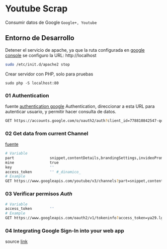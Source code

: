 # Youtube Scrap
Consumir datos de Google `Google+, Youtube`

## Entorno de Desarrollo
Detener el servicio de apache, ya que la ruta configurada en [google console](https://console.developers.google.com/) se configuro la URL: http://localhost
``` bash
sudo /etc/init.d/apache2 stop
```

Crear servidor con PHP, solo para pruebas
``` shell
sudo php -S localhost:80
```

### 01 Authentication
fuente [authentication google](https://developers.google.com/identity/sign-in/web/reference#googleusergetauthresponse)
Authentication, direccionar a esta URL para autenticar usuario, y permitir
hacer consulta de datos.
``` bash
GET https://accounts.google.com/o/oauth2/auth?client_id=778810842547-qqvoic08gga7plchr8ska7tsr5urj0d3.apps.googleusercontent.com&redirect_uri=http%3A%2F%2Flocalhost&scope=https://www.googleapis.com/auth/youtube&response_type=token
```

### 02 Get data from current Channel
[fuente](https://developers.google.com/youtube/v3/guides/auth/client-side-web-apps)
``` bash
# Variable
part				snippet,contentDetails,brandingSettings,invideoPromotion
mine				true
key					''
access_token		'' #_dinamico_
# Example
GET https://www.googleapis.com/youtube/v3/channels?part=snippet,contentDetails,brandingSettings,invideoPromotion&mine=true&key=AIzaSyAYsa0ljjyuQwSX1LQDwQ1WRlXiBVCwOKI&access_token=ya29.lgJVK0xoA7Lq_n3mfgGIf4DevEROHXcch_nV1tNtN8cVRIyZqpoxOjH-naUjDuPOuA
```

### 03 Verificar permisos *Auth*
``` bash
# Variable
access_token		''
# Example
GET https://www.googleapis.com/oauth2/v1/tokeninfo?access_token=ya29.lgLgeBAq5JBflrEwv4S-9m34nVO-aQ11ZKAMW1O0C0_WS5XHu5657Zm5KGx-68mo09k
```

### 04 Integrating Google Sign-In into your web app
source [link](https://developers.google.com/identity/sign-in/web/sign-in#before_you_begin)
